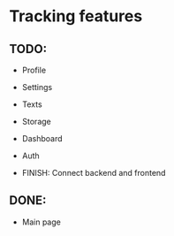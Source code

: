 # Tracking features

## TODO:

- Profile
- Settings
- Texts
- Storage
- Dashboard
- Auth

- FINISH: Connect backend and frontend

## DONE:

- Main page
